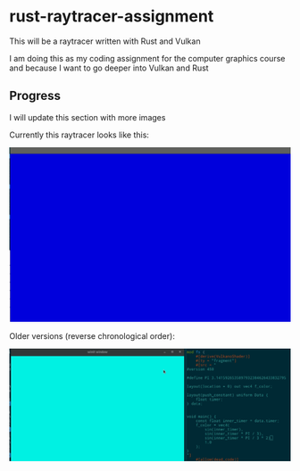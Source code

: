 # rust-raytracer-assignment
This will be a raytracer written with Rust and Vulkan

I am doing this as my coding assignment for the computer graphics course and because I want to go deeper into Vulkan and Rust

## Progress

I will update this section with more images

Currently this raytracer looks like this:

![](./progress/02_window_size.gif)

Older versions (reverse chronological order):

![39906da76704fdbcb40fd087e4172b560fd07ecc](./progress/01_first_timer.gif)
